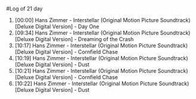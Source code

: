 #Log of 21 day

1. [00:00] Hans Zimmer - Interstellar (Original Motion Picture Soundtrack) [Deluxe Digital Version] - Day One
1. [09:34] Hans Zimmer - Interstellar (Original Motion Picture Soundtrack) [Deluxe Digital Version] - Dreaming of the Crash
1. [10:17] Hans Zimmer - Interstellar (Original Motion Picture Soundtrack) [Deluxe Digital Version] - Cornfield Chase
1. [10:19] Hans Zimmer - Interstellar (Original Motion Picture Soundtrack) [Deluxe Digital Version] - Dust
1. [10:21] Hans Zimmer - Interstellar (Original Motion Picture Soundtrack) [Deluxe Digital Version] - Cornfield Chase
1. [10:22] Hans Zimmer - Interstellar (Original Motion Picture Soundtrack) [Deluxe Digital Version] - Dust
